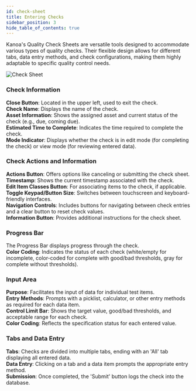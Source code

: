 ```yaml
---
id: check-sheet
title: Entering Checks
sidebar_position: 3
hide_table_of_contents: true
---
```


Kanoa's Quality Check Sheets are versatile tools designed to accommodate various types of quality checks. Their flexible design allows for different tabs, data entry methods, and check configurations, making them highly adaptable to specific quality control needs.

![Check Sheet](/img/quality-checks-check-sheet.png)

### Check Information
**Close Button**: Located in the upper left, used to exit the check.<br />
**Check Name**: Displays the name of the check.<br />
**Asset Information**: Shows the assigned asset and current status of the check (e.g., due, coming due).<br />
**Estimated Time to Complete**: Indicates the time required to complete the check.<br />
**Mode Indicator**: Displays whether the check is in edit mode (for completing the check) or view mode (for reviewing entered data).

### Check Actions and Information
**Actions Button**: Offers options like canceling or submitting the check sheet.<br />
**Timestamp**: Shows the current timestamp associated with the check.<br />
**Edit Item Classes Button**: For associating items to the check, if applicable.<br />
**Toggle Keypad/Button Size**: Switches between touchscreen and keyboard-friendly interfaces.<br />
**Navigation Controls**: Includes buttons for navigating between check entries and a clear button to reset check values.<br />
**Information Button**: Provides additional instructions for the check sheet.

### Progress Bar
The Progress Bar displays progress through the check.<br />
**Color Coding**: Indicates the status of each check (white/empty for incomplete, color-coded for complete with good/bad thresholds, gray for complete without thresholds).

### Input Area
**Purpose**: Facilitates the input of data for individual test items.<br />
**Entry Methods**: Prompts with a picklist, calculator, or other entry methods as required for each data item.<br />
**Control Limit Bar**: Shows the target value, good/bad thresholds, and acceptable range for each check.<br />
**Color Coding**: Reflects the specification status for each entered value.

### Tabs and Data Entry
**Tabs**: Checks are divided into multiple tabs, ending with an 'All' tab displaying all entered data.<br />
**Data Entry**: Clicking on a tab and a data item prompts the appropriate entry method.<br />
**Submission**: Once completed, the 'Submit' button logs the check into the database.


